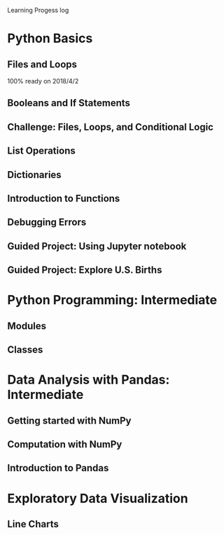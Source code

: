 Learning Progess log 


# Python Basics

## Files and Loops
   100% ready on 2018/4/2

## Booleans and If Statements

## Challenge: Files, Loops, and Conditional Logic

## List Operations

## Dictionaries

## Introduction to Functions

## Debugging Errors

## Guided Project: Using Jupyter notebook

## Guided Project: Explore U.S. Births

# Python Programming: Intermediate

## Modules

## Classes

# Data Analysis with Pandas: Intermediate

## Getting started with NumPy
## Computation with NumPy
## Introduction to Pandas

# Exploratory Data Visualization

## Line Charts
